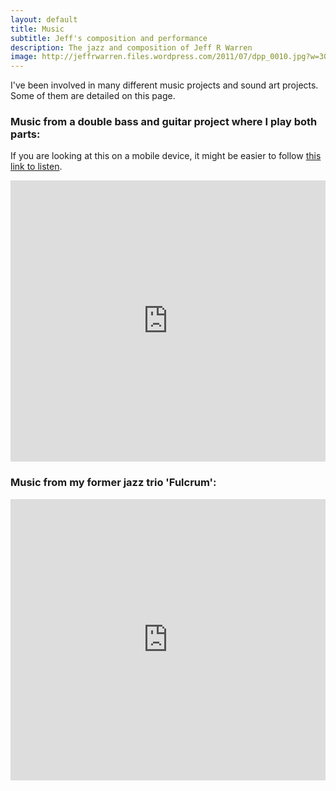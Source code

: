 ```yaml
---
layout: default
title: Music
subtitle: Jeff's composition and performance
description: The jazz and composition of Jeff R Warren
image: http://jeffrwarren.files.wordpress.com/2011/07/dpp_0010.jpg?w=300&h=205
---
```


I've been involved in many different music projects and sound art projects. Some of them are detailed on this page.

### Music from a double bass and guitar project where I play both parts:
If you are looking at this on a mobile device, it might be easier to follow [this link to listen](http://songpier.com/jeffrwarren).

<iframe width="100%" height="450" scrolling="no" frameborder="no" src="https://w.soundcloud.com/player/?url=https%3A//api.soundcloud.com/playlists/958272&amp;color=ff5500&amp;auto_play=false&amp;hide_related=false&amp;show_artwork=true"></iframe>

### Music from my former jazz trio 'Fulcrum':

<iframe width="100%" height="450" scrolling="no" frameborder="no" src="https://w.soundcloud.com/player/?url=https%3A//api.soundcloud.com/playlists/958220&amp;color=ff5500&amp;auto_play=false&amp;hide_related=false&amp;show_artwork=true"></iframe>
